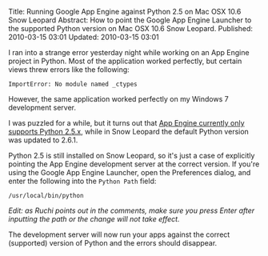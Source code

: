 Title: Running Google App Engine against Python 2.5 on Mac OSX 10.6 Snow Leopard
Abstract: How to point the Google App Engine Launcher to the supported Python version on Mac OSX 10.6 Snow Leopard.
Published: 2010-03-15 03:01
Updated: 2010-03-15 03:01

I ran into a strange error yesterday night while working on an App Engine project in Python. Most of the application worked perfectly, but certain views threw errors like the following:

`ImportError: No module named _ctypes`

However, the same application worked perfectly on my Windows 7 development server.

I was puzzled for a while, but it turns out that [App Engine currently only supports Python 2.5.x](http://code.google.com/p/googleappengine/issues/detail?id=757 "External Link: Google App Engine Issue 757"), while in Snow Leopard the default Python version was updated to 2.6.1.

Python 2.5 is still installed on Snow Leopard, so it's just a case of explicitly pointing the App Engine development server at the correct version. If you're using the Google App Engine Launcher, open the Preferences dialog, and enter the following into the `Python Path` field:

`/usr/local/bin/python`

_Edit: as Ruchi points out in the comments, make sure you press Enter after inputting the path or the change will not take effect._

The development server will now run your apps against the correct (supported) version of Python and the errors should disappear.